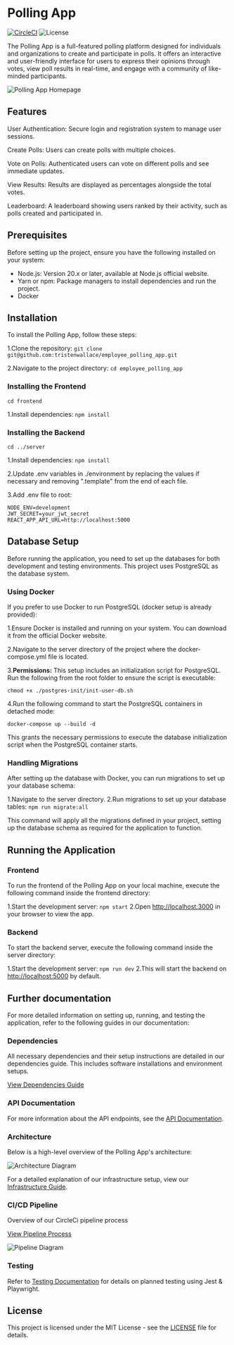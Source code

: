 # Polling App

[![CircleCI](https://dl.circleci.com/status-badge/img/circleci/KPSszw1xUCAvioRxYj4MSJ/pLc8BUmCLCrMcRmxKvR4U/tree/main.svg?style=svg)](https://dl.circleci.com/status-badge/redirect/circleci/KPSszw1xUCAvioRxYj4MSJ/pLc8BUmCLCrMcRmxKvR4U/tree/main)
![License](https://img.shields.io/badge/license-MIT-blue.svg)

The Polling App is a full-featured polling platform designed for individuals and organizations to create and participate in polls. It offers an interactive and user-friendly interface for users to express their opinions through votes, view poll results in real-time, and engage with a community of like-minded participants.

![Polling App Homepage](<https://hangouthabit.sirv.com/polling_app/Homepage.png>)

## Features

User Authentication: Secure login and registration system to manage user sessions.

Create Polls: Users can create polls with multiple choices.

Vote on Polls: Authenticated users can vote on different polls and see immediate updates.

View Results: Results are displayed as percentages alongside the total votes.

Leaderboard: A leaderboard showing users ranked by their activity, such as polls created and participated in.

## Prerequisites

Before setting up the project, ensure you have the following installed on your system:

- Node.js: Version 20.x or later, available at Node.js official website.
- Yarn or npm: Package managers to install dependencies and run the project.
- Docker

## Installation

To install the Polling App, follow these steps:

1.Clone the repository: `git clone git@github.com:tristenwallace/employee_polling_app.git`

2.Navigate to the project directory: `cd employee_polling_app`

### Installing the Frontend

`cd frontend`

1.Install dependencies: `npm install`

### Installing the Backend

`cd ../server`

1.Install dependencies: `npm install`

2.Update .env variables in ./environment by replacing the values if necessary and removing ".template" from the end of each file.

3.Add .env file to root:

```
NODE_ENV=development
JWT_SECRET=your_jwt_secret
REACT_APP_API_URL=http://localhost:5000
```

## Database Setup

Before running the application, you need to set up the databases for both development and testing environments. This project uses PostgreSQL as the database system.

### Using Docker

If you prefer to use Docker to run PostgreSQL (docker setup is already provided):

1.Ensure Docker is installed and running on your system. You can download it from the official Docker website.

2.Navigate to the server directory of the project where the docker-compose.yml file is located.

3.**Permissions:** This setup includes an initialization script for PostgreSQL. Run the following from the root folder to ensure the script is executable:

```
chmod +x ./postgres-init/init-user-db.sh
```

4.Run the following command to start the PostgreSQL containers in detached mode:

```
docker-compose up --build -d
```

This grants the necessary permissions to execute the database initialization script when the PostgreSQL container starts.

### Handling Migrations

After setting up the database with Docker, you can run migrations to set up your database schema:

1.Navigate to the server directory.
2.Run migrations to set up your database tables: `npm run migrate:all`

This command will apply all the migrations defined in your project, setting up the database schema as required for the application to function.


## Running the Application

### Frontend

To run the frontend of the Polling App on your local machine, execute the following command inside the frontend directory:

1.Start the development server: `npm start`
2.Open <http://localhost:3000> in your browser to view the app.

### Backend

To start the backend server, execute the following command inside the server directory:

1.Start the development server: `npm run dev`
2.This will start the backend on <http://localhost:5000> by default.

## Further documentation

For more detailed information on setting up, running, and testing the application, refer to the following guides in our documentation:

### Dependencies

All necessary dependencies and their setup instructions are detailed in our dependencies guide. This includes software installations and environment setups.

[View Dependencies Guide](docs/App_dependencies.md)

### API Documentation

For more information about the API endpoints, see the [API Documentation](docs/API.md).

### Architecture

Below is a high-level overview of the Polling App's architecture:

![Architecture Diagram](https://hangouthabit.sirv.com/polling_app/architecture_diagram.jpeg)

For a detailed explanation of our infrastructure setup, view our [Infrastructure Guide](docs/Infrastructure.md).


### CI/CD Pipeline

Overview of our CircleCi pipeline process

[View Pipeline Process](docs/Pipeline.md)

![Pipeline Diagram](<https://hangouthabit.sirv.com/polling_app/pipeline_diagram.jpeg>)

### Testing

Refer to [Testing Documentation](frontend/src/tests/docs/testing.md) for details on planned testing using Jest & Playwright.

## License

This project is licensed under the MIT License - see the [LICENSE](LICENSE) file for details.